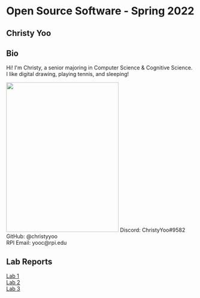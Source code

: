 # Open Source Software - Spring 2022
## Christy Yoo

## Bio
Hi! I'm Christy, a senior majoring in Computer Science & Cognitive Science.  
I like digital drawing, playing tennis, and sleeping!

<img src="https://user-images.githubusercontent.com/60198697/149562745-67913a50-8990-40de-9a35-5b089eafb60a.png" width="300" height="400">  
Discord: ChristyYoo#9582<br/>
GitHub: @christyyoo<br/>  
RPI Email: yooc@rpi.edu 

## Lab Reports
[Lab 1](labs/lab-01/report.md)  
[Lab 2](labs/lab-02/report.md)  
[Lab 3](labs/lab-03/report.md)  
